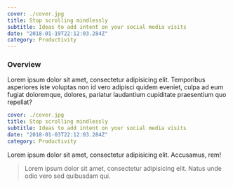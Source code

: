 ```yaml
---
cover: ./cover.jpg
title: Stop scrolling mindlessly
subtitle: Ideas to add intent on your social media visits
date: "2018-01-19T22:12:03.284Z"
category: Productivity
---
```


### Overview
Lorem ipsum dolor sit amet, consectetur adipisicing elit. Temporibus asperiores iste voluptas non id vero adipisci quidem eveniet, culpa ad eum fugiat doloremque, dolores, pariatur laudantium cupiditate praesentium quo repellat?

```yaml
cover: ./cover.jpg
title: Stop scrolling mindlessly
subtitle: Ideas to add intent on your social media visits
date: "2018-01-03T22:12:03.284Z"
category: Productivity
```

Lorem ipsum dolor sit amet, consectetur adipisicing elit. Accusamus, rem!

> Lorem ipsum dolor sit amet, consectetur adipisicing elit. Natus unde odio vero sed quibusdam qui.
